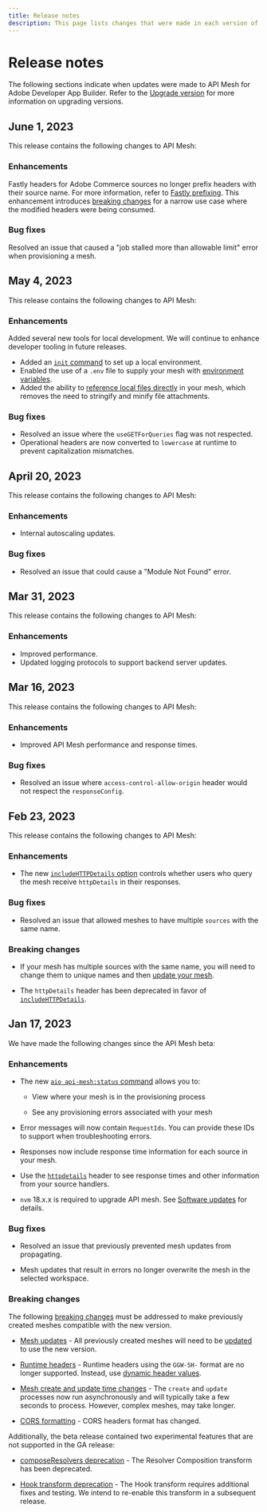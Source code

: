 ```yaml
---
title: Release notes
description: This page lists changes that were made in each version of API Mesh for Adobe Developer App Builder.
---
```


# Release notes

The following sections indicate when updates were made to API Mesh for Adobe Developer App Builder. Refer to the [Upgrade version](upgrade.md) for more information on upgrading versions.

## June 1, 2023

This release contains the following changes to API Mesh:

### Enhancements

Fastly headers for Adobe Commerce sources no longer prefix headers with their source name. For more information, refer to [Fastly prefixing](./headers.md#fastly-prefixing). This enhancement introduces [breaking changes](./upgrade.md#upgrading-to-the-june-1-2023-release) for a narrow use case where the modified headers were being consumed.

### Bug fixes

Resolved an issue that caused a "job stalled more than allowable limit" error when provisioning a mesh.

<!-- ## May 16, 2023

This release contains the following changes to API Mesh:

### Enhancements

The [`hooks` plugin](./hooks.md) allows you to invoke a composable [local or remote](./hooks.md#local-vs-remote-functions) function on a targeted node. -->

## May 4, 2023

This release contains the following changes to API Mesh:

### Enhancements

Added several new tools for local development. We will continue to enhance developer tooling in future releases.

- Added an [`init` command](./developer-tools.md#initiate-a-local-environment) to set up a local environment.
- Enabled the use of a `.env` file to supply your mesh with [environment variables](./developer-tools.md#environment-variables).
- Added the ability to [reference local files directly](./developer-tools.md#reference-files-directly) in your mesh, which removes the need to stringify and minify file attachments.

### Bug fixes

- Resolved an issue where the `useGETForQueries` flag was not respected.
- Operational headers are now converted to `lowercase` at runtime to prevent capitalization mismatches.

## April 20, 2023

This release contains the following changes to API Mesh:

### Enhancements

- Internal autoscaling updates.

### Bug fixes

- Resolved an issue that could cause a "Module Not Found" error.

## Mar 31, 2023

This release contains the following changes to API Mesh:

### Enhancements

- Improved performance.
- Updated logging protocols to support backend server updates.

## Mar 16, 2023

This release contains the following changes to API Mesh:

### Enhancements

- Improved API Mesh performance and response times.

### Bug fixes

- Resolved an issue where `access-control-allow-origin` header would not respect the `responseConfig`.

## Feb 23, 2023

This release contains the following changes to API Mesh:

### Enhancements

- The new [`includeHTTPDetails` option](work-with-mesh.md#include-httpdetails-in-query-responses) controls whether users who query the mesh receive `httpDetails` in their responses.

### Bug fixes

- Resolved an issue that allowed meshes to have multiple `sources` with the same name.

### Breaking changes

- If your mesh has multiple sources with the same name, you will need to change them to unique names and then [update your mesh](create-mesh.md#update-an-existing-mesh).

- The `httpDetails` header has been deprecated in favor of [`includeHTTPDetails`](work-with-mesh.md#include-httpdetails-in-query-responses).

## Jan 17, 2023

We have made the following changes since the API Mesh beta:

### Enhancements

- The new [`aio api-mesh:status` command](command-reference.md#aio-api-meshstatus) allows you to:

  - View where your mesh is in the provisioning process

  - See any provisioning errors associated with your mesh

- Error messages will now contain `RequestIds`. You can provide these IDs to support when troubleshooting errors.

- Responses now include response time information for each source in your mesh.

- Use the [`httpdetails`](headers.md#retrieving-handler-details) header to see response times and other information from your source handlers.

- `nvm` 18.x.x is required to upgrade API mesh. See [Software updates](upgrade.md#software-updates) for details.

### Bug fixes

- Resolved an issue that previously prevented mesh updates from propagating.

- Mesh updates that result in errors no longer overwrite the mesh in the selected workspace.

### Breaking changes

The following [breaking changes](upgrade.md) must be addressed to make previously created meshes compatible with the new version.

- [Mesh updates](upgrade.md#update-existing-meshes) - All previously created meshes will need to be [updated](upgrade.md#update-existing-meshes) to use the new version.

- [Runtime headers](upgrade.md#runtime-headers) - Runtime headers using the `GGW-SH-` format are no longer supported. Instead, use [dynamic header values](../reference/handlers/openapi.md#headers-from-context).

- [Mesh create and update time changes](upgrade.md#mesh-create-and-update-time) - The `create` and `update` processes now run asynchronously and will typically take a few seconds to process. However, complex meshes, may take longer.

- [CORS formatting](upgrade.md#cors-formatting-change) - CORS headers format has changed.

Additionally, the beta release contained two experimental features that are not supported in the GA release:

- [composeResolvers deprecation](upgrade.md#resolver-composition-transform-deprecated) - The Resolver Composition transform has been deprecated.

- [Hook transform deprecation](upgrade.md#hooks-transform-temporarily-disabled) - The Hook transform requires additional fixes and testing. We intend to re-enable this transform in a subsequent release.
